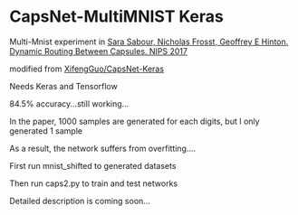 # CapsNet-MultiMNIST Keras

Multi-Mnist experiment in [Sara Sabour, Nicholas Frosst, Geoffrey E Hinton. Dynamic Routing Between Capsules. NIPS 2017](https://arxiv.org/abs/1710.09829)  

modified from [XifengGuo/CapsNet-Keras](https://github.com/XifengGuo/CapsNet-Keras) 

Needs Keras and Tensorflow

84.5% accuracy...still working...

In the paper, 1000 samples are generated for each digits, but I only generated 1 sample

As a result, the network suffers from overfitting....

First run mnist_shifted to generated datasets

Then run caps2.py to train and test networks

Detailed description is coming soon...

